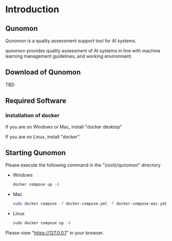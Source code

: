 # Introduction

## Qunomon

Qunomon is a quality assessment support tool for AI systems.

qunomon provides quality assessment of AI systems in line with machine learning management guidelines, and working environment.


## Download of Qunomon

TBD

## Required Software

### Installation of docker

If you are on Windows or Mac, install "docker desktop"

If you are on Linux, install "docker".

## Starting Qunomon

Please execute the following command in the "(root)/qunomon" directory

* Windows  
  ```sh
  docker compose up -d
  ```
* Mac  
  ```sh
  sudo docker compose -f docker-compose.yml -f docker-compose-mac.yml up -d
  ```
* Linux  
  ```sh
  sudo docker compose up -d
  ```

Please view "https://127.0.0.1" in your browser.

